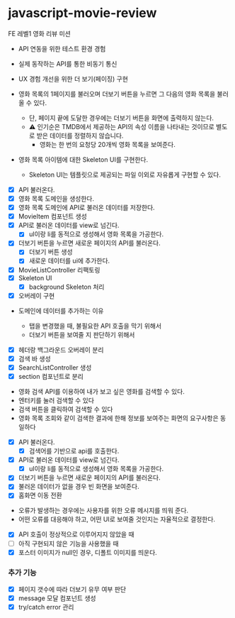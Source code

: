 # javascript-movie-review

FE 레벨1 영화 리뷰 미션

- API 연동을 위한 테스트 환경 경험
- 실제 동작하는 API를 통한 비동기 통신
- UX 경험 개선을 위한 더 보기(페이징) 구현

- 영화 목록의 1페이지를 불러오며 더보기 버튼을 누르면 그 다음의 영화 목록을 불러 올 수 있다.
  - 단, 페이지 끝에 도달한 경우에는 더보기 버튼을 화면에 출력하지 않는다.
  - ⚠️ 인기순은 TMDB에서 제공하는 API의 속성 이름을 나타내는 것이므로 별도로 받은 데이터를 정렬하지 않습니다.
    - 영화는 한 번의 요청당 20개씩 영화 목록을 보여준다.
- 영화 목록 아이템에 대한 Skeleton UI를 구현한다.

  - Skeleton UI는 템플릿으로 제공되는 파일 이외로 자유롭게 구현할 수 있다.

- [x] API 불러온다.
- [x] 영화 목록 도메인을 생성한다.
- [x] 영화 목록 도메인에 API로 불러온 데이터를 저장한다.
- [x] MovieItem 컴포넌트 생성
- [x] API로 불러온 데이터를 view로 넘긴다.
  - [x] ul이랑 li를 동적으로 생성해서 영화 목록을 가공한다.
- [x] 더보기 버튼을 누르면 새로운 페이지의 API를 불러온다.
  - [x] 더보기 버튼 생성
  - [x] 새로운 데이터를 ui에 추가한다.
- [x] MovieListController 리팩토링
- [x] Skeleton UI
  - [x] background Skeleton 처리
- [x] 오버레이 구현

- 도메인에 데이터를 추가하는 이유

  - 탭을 변경했을 때, 불필요한 API 호출을 막기 위해서
  - 더보기 버튼을 보여줄 지 판단하기 위해서

- [x] 헤더랑 백그라운드 오버레이 분리
- [x] 검색 바 생성
- [x] SearchListController 생성
- [x] section 컴포넌트로 분리

- 영화 검색 API를 이용하여 내가 보고 싶은 영화를 검색할 수 있다.
- 엔터키를 눌러 검색할 수 있다
- 검색 버튼을 클릭하여 검색할 수 있다
- 영화 목록 조회와 같이 검색한 결과에 한해 정보를 보여주는 화면의 요구사항은 동일하다

- [x] API 불러온다.
  - [x] 검색어를 기반으로 api를 호출한다.
- [x] API로 불러온 데이터를 view로 넘긴다.
  - [x] ul이랑 li를 동적으로 생성해서 영화 목록을 가공한다.
- [x] 더보기 버튼을 누르면 새로운 페이지의 API를 불러온다.
- [x] 불러온 데이터가 없을 경우 빈 화면을 보여준다.
- [x] 홈화면 이동 전환

- 오류가 발생하는 경우에는 사용자를 위한 오류 메시지를 띄워 준다.
- 어떤 오류를 대응해야 하고, 어떤 UI로 보여줄 것인지는 자율적으로 결정한다.

- [x] API 호출이 정상적으로 이루어지지 않았을 때
- [ ] 아직 구현되지 않은 기능을 사용했을 때
- [x] 포스터 이미지가 null인 경우, 디폴트 이미지를 띄운다.

### 추가 기능

- [x] 페이지 갯수에 따라 더보기 유무 여부 판단
- [x] message 모달 컴포넌트 생성
- [x] try/catch error 관리
